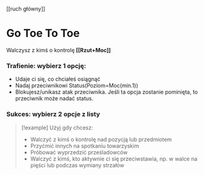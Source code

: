 [[ruch główny]] 
# Go Toe To Toe
Walczysz z kimś o kontrolę
**[[Rzut+Moc]]**
### Trafienie: wybierz 1 opcję:
* Udaje ci się, co chciałeś osiągnąć
* Nadaj przeciwnikowi Status(Poziom=Moc(min.1))
* Blokujesz/unikasz atak przeciwnika. Jeśli ta opcja zostanie pominięta, to przeciwnik może nadać status.
### Sukces: wybierz 2 opcje z listy

>[!example] Użyj gdy chcesz:
> * Walczyć z kimś o kontrolę nad pozycją lub przedmiotem
> * Przyćmić innych na spotkaniu towarzyskim
> * Próbować wyprzedzić prześladowców
> * Walczyć z kimś, kto aktywnie ci się przeciwstawia, np. w walce na pięści lub podczas wymiany strzałów

